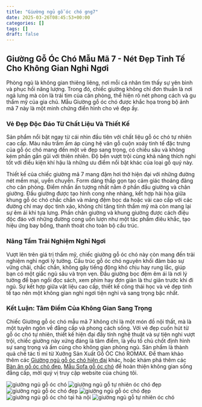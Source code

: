 ```yaml
---
title: "Giường ngủ gỗ óc chó gng7"
date: 2025-03-26T08:45:53+00:00
categories: []
tags: []
draft: false
---
```

## Giường Gỗ Óc Chó Mẫu Mã 7 - Nét Đẹp Tinh Tế Cho Không Gian Nghỉ Ngơi

Phòng ngủ là không gian thiêng liêng, nơi mỗi cá nhân tìm thấy sự yên bình và phục hồi năng lượng. Trong đó, chiếc giường không chỉ đơn thuần là nơi ngả lưng mà còn là trái tim của căn phòng, thể hiện rõ nét phong cách và gu thẩm mỹ của gia chủ. Mẫu Giường gỗ óc chó được khắc họa trong bộ ảnh mã 7 này là một minh chứng điển hình cho vẻ đẹp ấy.

### Vẻ Đẹp Độc Đáo Từ Chất Liệu Và Thiết Kế

Sản phẩm nổi bật ngay từ cái nhìn đầu tiên với chất liệu gỗ óc chó tự nhiên cao cấp. Màu nâu trầm ấm áp cùng hệ vân gỗ cuộn xoáy tinh tế đặc trưng của gỗ óc chó mang đến một vẻ đẹp sang trọng, có chiều sâu và không kém phần gần gũi với thiên nhiên. Độ bền vượt trội cùng khả năng thích nghi tốt với điều kiện khí hậu là những ưu điểm nổi bật khác của loại gỗ quý này.

Thiết kế của chiếc giường mã 7 mang đậm hơi thở hiện đại với những đường nét mềm mại, uyển chuyển. Form dáng thấp gọn tạo cảm giác thoáng đãng cho căn phòng. Điểm nhấn ấn tượng nhất nằm ở phần đầu giường và chân giường. Đầu giường được tạo hình cong nhẹ nhàng, kết hợp hài hòa giữa khung gỗ óc chó chắc chắn và mảng đệm bọc da hoặc vải cao cấp với các đường chỉ may dọc tinh xảo, không chỉ tăng tính thẩm mỹ mà còn mang lại sự êm ái khi tựa lưng. Phần chân giường và khung giường được cách điệu độc đáo với những đường cong uốn lượn như một tác phẩm điêu khắc, tạo hiệu ứng bay bổng, thanh thoát cho toàn bộ cấu trúc.

### Nâng Tầm Trải Nghiệm Nghỉ Ngơi

Vượt lên trên giá trị thẩm mỹ, chiếc giường gỗ óc chó này còn mang đến trải nghiệm nghỉ ngơi lý tưởng. Cấu trúc gỗ óc chó nguyên khối đảm bảo sự vững chãi, chắc chắn, không gây tiếng động khó chịu hay rung lắc, giúp bạn có một giấc ngủ sâu và trọn vẹn. Đầu giường bọc đệm êm ái là nơi lý tưởng để bạn ngồi đọc sách, xem phim hay đơn giản là thư giãn trước khi đi ngủ. Sự kết hợp giữa vật liệu cao cấp, thiết kế công thái học và vẻ đẹp tinh tế tạo nên một không gian nghỉ ngơi tiện nghi và sang trọng bậc nhất.

### Kết Luận: Tâm Điểm Của Không Gian Sang Trọng

Chiếc Giường gỗ óc chó mẫu mã 7 không chỉ là một món đồ nội thất, mà là một tuyên ngôn về đẳng cấp và phong cách sống. Với vẻ đẹp cuốn hút từ gỗ óc chó tự nhiên, thiết kế hiện đại đầy tính nghệ thuật và sự tiện nghi vượt trội, chiếc giường này xứng đáng là tâm điểm, là yếu tố chủ chốt định hình sự sang trọng và ấm cúng cho không gian phòng ngủ. Sản phẩm là thành quả chế tác tỉ mỉ từ Xưởng Sản Xuất Gỗ ÓC Chó ROMAX. Để tham khảo thêm các [Giường ngủ gỗ óc chó hiện đại](https://romax.vn/danh-muc/phong-ngu/giuong-go-oc-cho/) khác, hoặc khám phá thêm các [Bàn ăn gỗ óc chó đẹp](https://romax.vn/danh-muc/phong-bep/ban-an-go-oc-cho/), [Mẫu Sofa gỗ óc chó](https://romax.vn/danh-muc/phong-khach/sofa-go-oc-cho/) để hoàn thiện không gian sống đẳng cấp, mời quý vị truy cập website của chúng tôi.

![giường ngủ gỗ óc chó](/img/giuong/gng7/giuong-ngu-go-oc-cho-gng7-00-26.webp)
![giường ngủ gỗ tự nhiên óc chó đẹp](/img/giuong/gng7/giuong-ngu-go-oc-cho-gng7-00-27.webp)
![giường ngủ gỗ óc chó đẹp](/img/giuong/gng7/giuong-ngu-go-oc-cho-gng7-00-28.webp)
![giường ngủ gỗ óc chó đẹp](/img/giuong/gng7/giuong-ngu-go-oc-cho-gng7-00-29.webp)
![giường ngủ gỗ óc chó tại hà nội](/img/giuong/gng7/giuong-ngu-go-oc-cho-gng7-00-30.webp)
![giường ngủ gỗ tự nhiên óc chó](/img/giuong/gng7/giuong-ngu-go-oc-cho-gng7-00-31.webp)